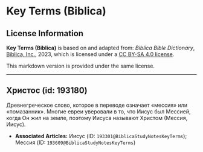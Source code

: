 # Key Terms (Biblica)

## License Information

**Key Terms (Biblica)** is based on and adapted from: _Biblica Bible Dictionary_, [Biblica, Inc.](https://www.biblica.com/), 2023, which is licensed under a [CC BY-SA 4.0 license](https://creativecommons.org/licenses/by-sa/4.0/legalcode.en).

This markdown version is provided under the same license.



--------------------------------

## Христос (id: 193180)

Древнегреческое слово, которое в переводе означает «мессия» или «помазанник». Многие евреи уверовали в то, что Иисус был Мессией, когда Он жил на земле, поэтому Иисуса называют Христом (Мессия, Иисус).

* **Associated Articles:** Иисус (ID: `193301@BiblicaStudyNotesKeyTerms`); Мессия (ID: `193609@BiblicaStudyNotesKeyTerms`)

